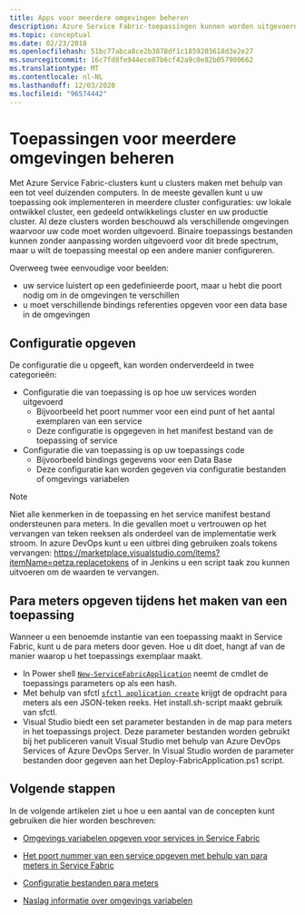 ```yaml
---
title: Apps voor meerdere omgevingen beheren
description: Azure Service Fabric-toepassingen kunnen worden uitgevoerd op clusters die omvangen van één computer tot duizenden computers. In sommige gevallen moet u uw toepassing anders configureren voor deze uiteenlopende omgevingen. In dit artikel wordt beschreven hoe u verschillende toepassings parameters per omgeving definieert.
ms.topic: conceptual
ms.date: 02/23/2018
ms.openlocfilehash: 51bc77abca8ce2b3878df1c1859203618d3e2e27
ms.sourcegitcommit: 16c7fd8fe944ece07b6cf42a9c0e82b057900662
ms.translationtype: MT
ms.contentlocale: nl-NL
ms.lasthandoff: 12/03/2020
ms.locfileid: "96574442"
---
```

# <a name="manage-applications-for-multiple-environments"></a>Toepassingen voor meerdere omgevingen beheren

Met Azure Service Fabric-clusters kunt u clusters maken met behulp van een tot veel duizenden computers. In de meeste gevallen kunt u uw toepassing ook implementeren in meerdere cluster configuraties: uw lokale ontwikkel cluster, een gedeeld ontwikkelings cluster en uw productie cluster. Al deze clusters worden beschouwd als verschillende omgevingen waarvoor uw code moet worden uitgevoerd. Binaire toepassings bestanden kunnen zonder aanpassing worden uitgevoerd voor dit brede spectrum, maar u wilt de toepassing meestal op een andere manier configureren.

Overweeg twee eenvoudige voor beelden:
  - uw service luistert op een gedefinieerde poort, maar u hebt die poort nodig om in de omgevingen te verschillen
  - u moet verschillende bindings referenties opgeven voor een data base in de omgevingen

## <a name="specifying-configuration"></a>Configuratie opgeven

De configuratie die u opgeeft, kan worden onderverdeeld in twee categorieën:

- Configuratie die van toepassing is op hoe uw services worden uitgevoerd
  - Bijvoorbeeld het poort nummer voor een eind punt of het aantal exemplaren van een service
  - Deze configuratie is opgegeven in het manifest bestand van de toepassing of service
- Configuratie die van toepassing is op uw toepassings code
  - Bijvoorbeeld bindings gegevens voor een Data Base
  - Deze configuratie kan worden gegeven via configuratie bestanden of omgevings variabelen

> [!NOTE]
> Niet alle kenmerken in de toepassing en het service manifest bestand ondersteunen para meters.
> In die gevallen moet u vertrouwen op het vervangen van teken reeksen als onderdeel van de implementatie werk stroom. In azure DevOps kunt u een uitbrei ding gebruiken zoals tokens vervangen: https://marketplace.visualstudio.com/items?itemName=qetza.replacetokens of in Jenkins u een script taak zou kunnen uitvoeren om de waarden te vervangen.
>

## <a name="specifying-parameters-during-application-creation"></a>Para meters opgeven tijdens het maken van een toepassing

Wanneer u een benoemde instantie van een toepassing maakt in Service Fabric, kunt u de para meters door geven. Hoe u dit doet, hangt af van de manier waarop u het toepassings exemplaar maakt.

  - In Power shell [`New-ServiceFabricApplication`](/powershell/module/servicefabric/new-servicefabricapplication?view=azureservicefabricps) neemt de cmdlet de toepassings parameters op als een hash.
  - Met behulp van sfctl [`sfctl application create`](./service-fabric-sfctl-application.md#sfctl-application-create) krijgt de opdracht para meters als een JSON-teken reeks. Het install.sh-script maakt gebruik van sfctl.
  - Visual Studio biedt een set parameter bestanden in de map para meters in het toepassings project. Deze parameter bestanden worden gebruikt bij het publiceren vanuit Visual Studio met behulp van Azure DevOps Services of Azure DevOps Server. In Visual Studio worden de parameter bestanden door gegeven aan het Deploy-FabricApplication.ps1 script.

## <a name="next-steps"></a>Volgende stappen
In de volgende artikelen ziet u hoe u een aantal van de concepten kunt gebruiken die hier worden beschreven:

- [Omgevings variabelen opgeven voor services in Service Fabric](service-fabric-how-to-specify-environment-variables.md)
- [Het poort nummer van een service opgeven met behulp van para meters in Service Fabric](service-fabric-how-to-specify-port-number-using-parameters.md)
- [Configuratie bestanden para meters](service-fabric-how-to-parameterize-configuration-files.md)

- [Naslag informatie over omgevings variabelen](service-fabric-environment-variables-reference.md)
